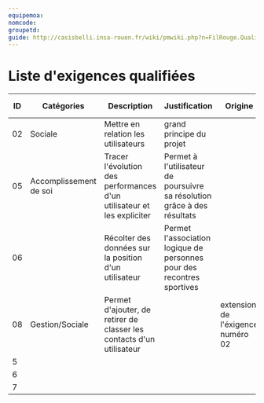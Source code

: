 ```yaml
---
equipemoa: 
nomcode: 
groupetd: 
guide: http://casisbelli.insa-rouen.fr/wiki/pmwiki.php?n=FilRouge.QualifierExigence
---
```

# Liste d'exigences qualifiées

| ID 	| Catégories 	| Description 	| Justification 	| Origine 	| Critères de satisfaction 	| Contentement MOA 	| Mécontentement MOA 	| Exigences Dépendantes 	| Exigences conflictuelles 	|
|----	|------------	|-------------	|---------------	|---------	|--------------------------	|------------------	|--------------------	|-----------------------	|--------------------------	|
|  02  	|      Sociale      	|      Mettre en relation les utilisateurs       	|       grand principe du projet        	|         	|                          	|                  	|                    	|                       	|                          	|
|  05 	|      Accomplissement de soi      	|        Tracer l'évolution des performances d'un utilisateur et les expliciter    	|    Permet à l'utilisateur de poursuivre sa résolution grâce à des résultats           	|         	|                          	|                  	|                    	|                       	|                          	|
|  06 	|           	|        Récolter des données sur la position d'un utilisateur    	|   Permet l'association logique de personnes pour des recontres sportives     |         	|                          	|                  	|                    	|                       	|                          	|
|   08 	|     Gestion/Sociale       	|       Permet d'ajouter, de retirer de classer les contacts d'un utilisateur      	|               	|     extension de l'éxigence numéro 02    	|                          	|                  	|                    	|                       	|                          	|
|   5 	|            	|             	|               	|         	|                          	|                  	|                    	|                       	|                          	|
|   6 	|            	|             	|               	|         	|                          	|                  	|                    	|                       	|                          	|
|    7	|            	|             	|               	|         	|                          	|                  	|                    	|                       	|                          	|

